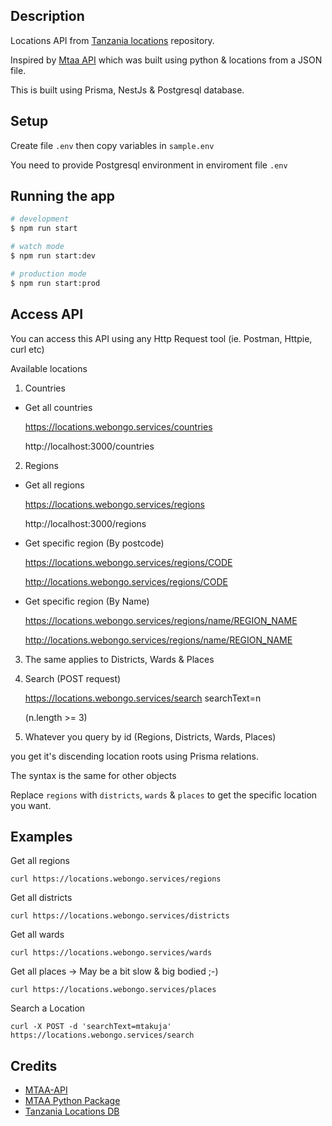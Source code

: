 ## Description

Locations API from [Tanzania locations](https://github.com/HackEAC/tanzania-locations-db) repository.

Inspired by [Mtaa API](https://github.com/HackEAC/mtaaAPI/) which was
built using python & locations from a JSON file.

This is built using Prisma, NestJs & Postgresql database.

## Setup
Create file ```.env``` then copy variables in ```sample.env```

You need to provide Postgresql environment in enviroment file ```.env```

## Running the app

```bash
# development
$ npm run start

# watch mode
$ npm run start:dev

# production mode
$ npm run start:prod
```

## Access API


You can access this API using any Http Request tool (ie. Postman, Httpie,
curl etc)

Available locations

1. Countries

- Get all countries

    https://locations.webongo.services/countries

    http://localhost:3000/countries


2. Regions

- Get all regions

    https://locations.webongo.services/regions

    http://localhost:3000/regions


- Get specific region (By postcode)

    https://locations.webongo.services/regions/CODE

    http://locations.webongo.services/regions/CODE

- Get specific region (By Name)

    https://locations.webongo.services/regions/name/REGION_NAME

    http://locations.webongo.services/regions/name/REGION_NAME

3. The same applies to Districts, Wards & Places

4. Search (POST request)

    https://locations.webongo.services/search searchText=n

    (n.length >= 3)

5. Whatever you query by id (Regions, Districts, Wards, Places)
    
you get it's discending location roots using Prisma relations.


The syntax is the same for other objects

Replace `regions` with `districts`, `wards` & `places` to get the specific
location you want.


## Examples 

Get all regions

    curl https://locations.webongo.services/regions

Get all districts

    curl https://locations.webongo.services/districts

Get all wards

    curl https://locations.webongo.services/wards

Get all places -> May be a bit slow & big bodied ;-)

    curl https://locations.webongo.services/places

Search a Location

    curl -X POST -d 'searchText=mtakuja'
    https://locations.webongo.services/search


## Credits

- [MTAA-API](https://github.com/HackEAC/mtaaAPI/)
- [MTAA Python Package](https://github.com/Kalebu/mtaa)
- [Tanzania Locations DB](https://github.com/HackEAC/tanzania-locations-db/)
